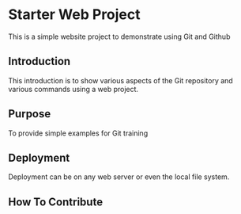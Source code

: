 # Starter Web Project

This is a simple website project to demonstrate using Git and Github

## Introduction

This introduction is to show various aspects of the Git repository and various commands using a web project.

## Purpose

To provide simple examples for Git training

## Deployment

Deployment can be on any web server or even the local file system.

## How To Contribute
